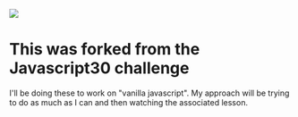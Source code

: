 ![](https://javascript30.com/images/JS3-social-share.png)

# This was forked from the Javascript30 challenge

I'll  be doing these to work on "vanilla javascript". My approach will be trying to do as much as I can and then watching the associated lesson.
